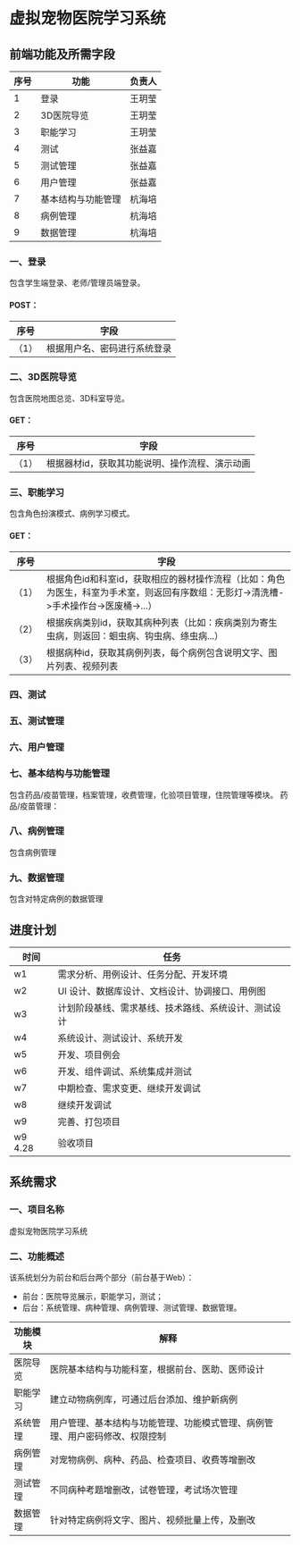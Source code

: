 # 虚拟宠物医院学习系统

## 前端功能及所需字段
| 序号 | 功能 | 负责人 |
| ------ | ------ | ------ |
| 1 | 登录 | 王玥莹 |
| 2 | 3D医院导览 | 王玥莹 |
| 3 | 职能学习 | 王玥莹 |
| 4 | 测试 | 张益嘉 |
| 5 | 测试管理 | 张益嘉 |
| 6 | 用户管理 | 张益嘉 |
| 7 | 基本结构与功能管理 | 杭海培 |
| 8 | 病例管理 | 杭海培 |
| 9 | 数据管理 | 杭海培 |

### 一、登录
包含学生端登录、老师/管理员端登录。
#### POST：
| 序号 | 字段 |
| ------ | ------ |
| （1） | 根据用户名、密码进行系统登录 |

### 二、3D医院导览
包含医院地图总览、3D科室导览。
#### GET：
| 序号 | 字段 |
| ------ | ------ |
| （1） | 根据器材id，获取其功能说明、操作流程、演示动画 |

### 三、职能学习
包含角色扮演模式、病例学习模式。
#### GET：
| 序号 | 字段 |
| ------ | ------ |
| （1） | 根据角色id和科室id，获取相应的器材操作流程（比如：角色为医生，科室为手术室，则返回有序数组：无影灯->清洗槽->手术操作台->医废桶->...） |
| （2） | 根据疾病类别id，获取其病种列表（比如：疾病类别为寄生虫病，则返回：蛔虫病、钩虫病、绦虫病...） |
| （3） | 根据病种id，获取其病例列表，每个病例包含说明文字、图片列表、视频列表 |

### 四、测试

### 五、测试管理

### 六、用户管理

### 七、基本结构与功能管理
包含药品/疫苗管理，档案管理，收费管理，化验项目管理，住院管理等模块。
药品/疫苗管理：
### 八、病例管理
包含病例管理
### 九、数据管理
包含对特定病例的数据管理

## 进度计划
| 时间 | 任务 |
| ------ | ------ |
| w1 | 需求分析、用例设计、任务分配、开发环境 |
| w2 | UI 设计、数据库设计、文档设计、协调接口、用例图 |
| w3 | 计划阶段基线、需求基线、技术路线、系统设计、测试设计 |
| w4 | 系统设计、测试设计、系统开发 |
| w5 | 开发、项目例会 |
| w6 | 开发、组件调试、系统集成并测试 |
| w7 | 中期检查、需求变更、继续开发调试 |
| w8 | 继续开发调试 |
| w9 | 完善、打包项目 |
| w9 4.28 | 验收项目 |

## 系统需求

### 一、项目名称
虚拟宠物医院学习系统

### 二、功能概述
该系统划分为前台和后台两个部分（前台基于Web）：
- 前台：医院导览展示，职能学习，测试；
- 后台：系统管理、病种管理、病例管理、测试管理、数据管理。

| 功能模块 | 解释 |
| ------ | ------ |
| 医院导览 | 医院基本结构与功能科室，根据前台、医助、医师设计 |
| 职能学习 | 建立动物病例库，可通过后台添加、维护新病例 |
| 系统管理 | 用户管理、基本结构与功能管理、功能模式管理、病例管理、用户密码修改、权限控制 |
| 病例管理 | 对宠物病例、病种、药品、检查项目、收费等增删改 |
| 测试管理 | 不同病种考题增删改，试卷管理，考试场次管理 |
| 数据管理 | 针对特定病例将文字、图片、视频批量上传，及删改 |

